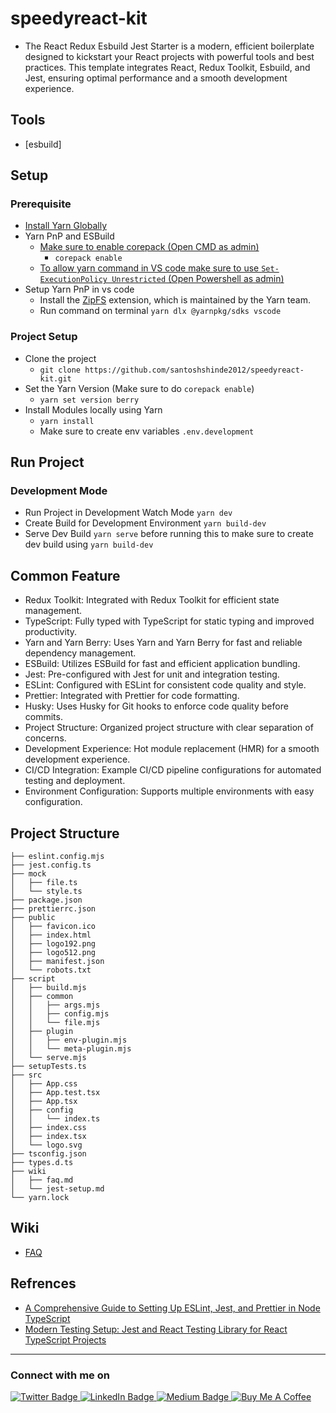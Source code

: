 # speedyreact-kit

- The React Redux Esbuild Jest Starter is a modern, efficient boilerplate designed to kickstart your React projects with powerful tools and best practices. This template integrates React, Redux Toolkit, Esbuild, and Jest, ensuring optimal performance and a smooth development experience.

## Tools

- [esbuild]
  
## Setup

### Prerequisite 
- [Install Yarn Globally](https://classic.yarnpkg.com/lang/en/docs/install/)
- Yarn PnP and ESBuild 
    - [Make sure to enable corepack (Open CMD as admin)](https://yarnpkg.com/corepack)
        - `corepack enable`
    - [To allow yarn command in VS code make sure to use `Set-ExecutionPolicy Unrestricted` (Open Powershell as admin)](https://learn.microsoft.com/en-us/powershell/module/microsoft.powershell.security/set-executionpolicy?view=powershell-7.4)
- Setup Yarn PnP in vs code
    - Install the [ZipFS](https://marketplace.visualstudio.com/items?itemName=arcanis.vscode-zipfs) extension, which is maintained by the Yarn team.
    - Run command on terminal `yarn dlx @yarnpkg/sdks vscode`

### Project Setup

- Clone the project 
    - `git clone https://github.com/santoshshinde2012/speedyreact-kit.git`
- Set the Yarn Version (Make sure to do `corepack enable`)
    - `yarn set version berry`
- Install Modules locally using Yarn
    - `yarn install`
    - Make sure to create env variables `.env.development`

## Run Project

### Development Mode

- Run Project in Development Watch Mode `yarn dev`
- Create Build for Development Environment `yarn build-dev`
- Serve Dev Build `yarn serve` before running this to make sure to create dev build using `yarn build-dev`
  
  
## Common Feature

- Redux Toolkit: Integrated with Redux Toolkit for efficient state management.
- TypeScript: Fully typed with TypeScript for static typing and improved productivity.
- Yarn and Yarn Berry: Uses Yarn and Yarn Berry for fast and reliable dependency management.
- ESBuild: Utilizes ESBuild for fast and efficient application bundling.
- Jest: Pre-configured with Jest for unit and integration testing.
- ESLint: Configured with ESLint for consistent code quality and style.
- Prettier: Integrated with Prettier for code formatting.
- Husky: Uses Husky for Git hooks to enforce code quality before commits.
- Project Structure: Organized project structure with clear separation of concerns.
- Development Experience: Hot module replacement (HMR) for a smooth development experience.
- CI/CD Integration: Example CI/CD pipeline configurations for automated testing and deployment.
- Environment Configuration: Supports multiple environments with easy configuration.

## Project Structure

```
├── eslint.config.mjs
├── jest.config.ts
├── mock
│   ├── file.ts
│   └── style.ts
├── package.json
├── prettierrc.json
├── public
│   ├── favicon.ico
│   ├── index.html
│   ├── logo192.png
│   ├── logo512.png
│   ├── manifest.json
│   └── robots.txt
├── script
│   ├── build.mjs
│   ├── common
│   │   ├── args.mjs
│   │   ├── config.mjs
│   │   └── file.mjs
│   ├── plugin
│   │   ├── env-plugin.mjs
│   │   └── meta-plugin.mjs
│   └── serve.mjs
├── setupTests.ts
├── src
│   ├── App.css
│   ├── App.test.tsx
│   ├── App.tsx
│   ├── config
│   │   └── index.ts
│   ├── index.css
│   ├── index.tsx
│   └── logo.svg
├── tsconfig.json
├── types.d.ts
├── wiki
│   ├── faq.md
│   └── jest-setup.md
└── yarn.lock
```

## Wiki

- [FAQ](wiki/faq.md)
  
## Refrences

 - [A Comprehensive Guide to Setting Up ESLint, Jest, and Prettier in Node TypeScript](https://blog.santoshshinde.com/a-comprehensive-guide-to-setting-up-eslint-jest-and-prettier-in-node-typescript-b04d8e5673fd)
 - [Modern Testing Setup: Jest and React Testing Library for React TypeScript Projects](https://blog.santoshshinde.com/modern-testing-setup-jest-and-react-testing-library-for-react-typescript-projects-a534c651746f)


<hr/>

### Connect with me on
<div id="badges">
  <a href="https://twitter.com/shindesan2012">
    <img src="https://img.shields.io/badge/shindesan2012-black?style=for-the-badge&logo=twitter&logoColor=white" alt="Twitter Badge"/>
  </a>
  <a href="https://www.linkedin.com/in/shindesantosh/">
    <img src="https://img.shields.io/badge/shindesantosh-blue?style=for-the-badge&logo=linkedin&logoColor=white" alt="LinkedIn Badge"/>
  </a>
   <a href="https://blog.santoshshinde.com/">
    <img src="https://img.shields.io/badge/Blog-black?style=for-the-badge&logo=medium&logoColor=white" alt="Medium Badge"/>
  </a>
  <a href="https://www.buymeacoffee.com/santoshshin" target="_blank">
   <img src="https://img.shields.io/badge/buymeacoffee-black?style=for-the-badge&logo=buymeacoffee&logoColor=white" alt="Buy Me A Coffee"/>
  </a>
</div>

